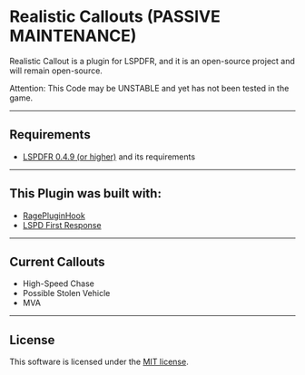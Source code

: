 # Realistic Callouts (PASSIVE MAINTENANCE)
Realistic Callout is a plugin for LSPDFR, and it is an open-source project and will remain open-source.

Attention:
This Code may be UNSTABLE and yet has not been tested in the game.


--------

 ## Requirements
- [LSPDFR 0.4.9 (or higher)](https://www.lcpdfr.com/files/file/7792-lspd-first-response) and its requirements


--------

## This Plugin was built with:
- <a href="https://discord.gg/ragepluginhook">RagePluginHook</a>
- <a href="https://www.lcpdfr.com/files/file/7792-lspd-first-response">LSPD First Response</a>

--------

## Current Callouts
- High-Speed Chase
- Possible Stolen Vehicle
- MVA

--------

## License
This software is licensed under the [MIT license](https://github.com/TylerMathews78/Realistic-Callouts/tree/main?tab=readme-ov-file#).
